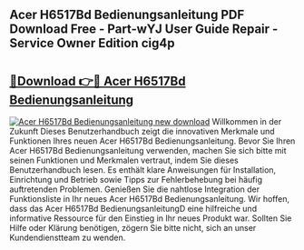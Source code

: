 ## Acer H6517Bd Bedienungsanleitung PDF Download Free - Part-wYJ User Guide Repair - Service Owner Edition cig4p

# <h2><a href="http://df2cu1.blite.top/?on=Acer+H6517Bd+Bedienungsanleitung">🔗Download 👉🔴 Acer H6517Bd Bedienungsanleitung</a></h2>

[![Acer H6517Bd Bedienungsanleitung new download](https://i.imgur.com/lujVjoI.png)](http://df2cu1.blite.top/?on=Acer+H6517Bd+Bedienungsanleitung)
Willkommen in der Zukunft Dieses Benutzerhandbuch zeigt die innovativen Merkmale und Funktionen Ihres neuen Acer H6517Bd Bedienungsanleitung. Bevor Sie Ihren Acer H6517Bd Bedienungsanleitung verwenden, machen Sie sich bitte mit seinen Funktionen und Merkmalen vertraut, indem Sie dieses Benutzerhandbuch lesen. Es enthält klare Anweisungen für Installation, Einrichtung und Betrieb sowie Tipps zur Fehlerbehebung bei häufig auftretenden Problemen. Genießen Sie die nahtlose Integration der Funktionsliste in Ihr neues Acer H6517Bd Bedienungsanleitung. Wir hoffen, dass das Acer H6517Bd BedienungsanleitungD eine hilfreiche und informative Ressource für den Einstieg in Ihr neues Produkt war. Sollten Sie Hilfe oder Klärung benötigen, zögern Sie bitte nicht, sich an unser Kundendienstteam zu wenden.
